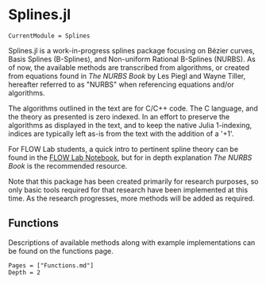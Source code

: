 # Splines.jl
```@meta
CurrentModule = Splines
```

Splines.jl is a work-in-progress splines package focusing on Bézier curves, Basis Splines (B-Splines), and Non-uniform Rational B-Splines (NURBS). As of now, the available methods are transcribed from algorithms, or created from equations found in *The NURBS Book* by Les Piegl and Wayne Tiller, hereafter referred to as "NURBS" when referencing equations and/or algorithms.

The algorithms outlined in the text are for C/C++ code. The C language, and the theory as presented is zero indexed. In an effort to preserve the algorithms as displayed in the text, and to keep the native Julia 1-indexing, indices are typically left as-is from the text with the addition of a '+1'.

For FLOW Lab students, a quick intro to pertinent spline theory can be found in the [FLOW Lab Notebook](https://github.com/byuflowlab/flowlab-notebook/blob/master/theory/splines/splines.pdf), but for in depth explanation *The NURBS Book* is the recommended resource.

Note that this package has been created primarily for research purposes, so only basic tools required for that research have been implemented at this time. As the research progresses, more methods will be added as required.



## Functions
Descriptions of available methods along with example implementations can be found on the functions page.

```@contents
Pages = ["Functions.md"]
Depth = 2
```


